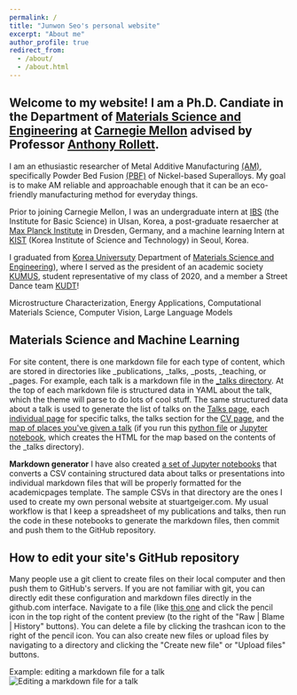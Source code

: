 ```yaml
---
permalink: /
title: "Junwon Seo's personal website"
excerpt: "About me"
author_profile: true
redirect_from: 
  - /about/
  - /about.html
---
```

Welcome to my website! I am a Ph.D. Candiate in the Department of [Materials Science and Engineering](https://www.materials.cmu.edu/) at [Carnegie Mellon](https://www.cmu.edu/) advised by Professor [Anthony Rollett](https://en.wikipedia.org/wiki/Anthony_Rollett). 
-----
I am an ethusiastic researcher of Metal Additive Manufacturing [(AM)](https://en.wikipedia.org/wiki/3D_printing), specifically Powder Bed Fusion [(PBF)](https://en.wikipedia.org/wiki/Selective_laser_melting) of Nickel-based Superalloys. My goal is to make AM reliable and approachable enough that it can be an eco-friendly manufacturing method for everyday things.

Prior to joining Carnegie Mellon, I was an undergraduate intern at [IBS](https://www.ibs.re.kr/eng.do) (the Institute for Basic Science) in Ulsan, Korea, a post-graduate resaercher at [Max Planck Institute](https://www.mpg.de/en) in Dresden, Germany, and a machine learning Intern at [KIST](https://www.kist.re.kr/eng/index.do) (Korea Institute of Science and Technology) in Seoul, Korea.

I graduated from [Korea Universuty](https://www.korea.edu/sites/en/index.do) Department of [Materials Science and Engineering](https://mse.korea.ac.kr/index.php)), where I served as the president of an academic society [KUMUS](https://mse.korea.ac.kr/bbs/board.php?bo_table=sub5_7), student representative of my class of 2020, and a member a Street Dance team [KUDT](https://www.youtube.com/c/KUDTdancers)!

Microstructure Characterization, Energy Applications, Computational Materials Science, Computer Vision, Large Language Models

Materials Science and Machine Learning
------
For site content, there is one markdown file for each type of content, which are stored in directories like _publications, _talks, _posts, _teaching, or _pages. For example, each talk is a markdown file in the [_talks directory](https://github.com/academicpages/academicpages.github.io/tree/master/_talks). At the top of each markdown file is structured data in YAML about the talk, which the theme will parse to do lots of cool stuff. The same structured data about a talk is used to generate the list of talks on the [Talks page](https://academicpages.github.io/talks), each [individual page](https://academicpages.github.io/talks/2012-03-01-talk-1) for specific talks, the talks section for the [CV page](https://academicpages.github.io/cv), and the [map of places you've given a talk](https://academicpages.github.io/talkmap.html) (if you run this [python file](https://github.com/academicpages/academicpages.github.io/blob/master/talkmap.py) or [Jupyter notebook](https://github.com/academicpages/academicpages.github.io/blob/master/talkmap.ipynb), which creates the HTML for the map based on the contents of the _talks directory).


**Markdown generator**
I have also created [a set of Jupyter notebooks](https://github.com/academicpages/academicpages.github.io/tree/master/markdown_generator
) that converts a CSV containing structured data about talks or presentations into individual markdown files that will be properly formatted for the academicpages template. The sample CSVs in that directory are the ones I used to create my own personal website at stuartgeiger.com. My usual workflow is that I keep a spreadsheet of my publications and talks, then run the code in these notebooks to generate the markdown files, then commit and push them to the GitHub repository.

How to edit your site's GitHub repository
------
Many people use a git client to create files on their local computer and then push them to GitHub's servers. If you are not familiar with git, you can directly edit these configuration and markdown files directly in the github.com interface. Navigate to a file (like [this one](https://github.com/academicpages/academicpages.github.io/blob/master/_talks/2012-03-01-talk-1.md) and click the pencil icon in the top right of the content preview (to the right of the "Raw | Blame | History" buttons). You can delete a file by clicking the trashcan icon to the right of the pencil icon. You can also create new files or upload files by navigating to a directory and clicking the "Create new file" or "Upload files" buttons. 

Example: editing a markdown file for a talk
![Editing a markdown file for a talk](/images/editing-talk.png)
